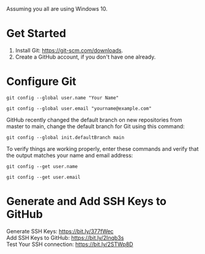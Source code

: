 Assuming you all are using Windows 10.

# Get Started

1. Install Git: https://git-scm.com/downloads.
2. Create a GitHub account, if you don't have one already.

# Configure Git

```
git config --global user.name "Your Name"
```
```
git config --global user.email "yourname@example.com"
```

GitHub recently changed the default branch on new repositories from master to main, change the default branch for Git using this command:

```
git config --global init.defaultBranch main
```

To verify things are working properly, enter these commands and verify that the output matches your name and email address:

```
git config --get user.name
```
```
git config --get user.email
```

# Generate and Add SSH Keys to GitHub

Generate SSH Keys: https://bit.ly/377fWec<br />
Add SSH Keys to GitHub: https://bit.ly/2Inqb3s<br />
Test Your SSH connection: https://bit.ly/2STWp8D
